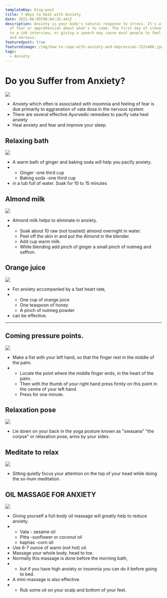 ```yaml
---
templateKey: blog-post
title: 7 Ways to Deal with Anxiety
date: 2021-06-05T06:04:26.441Z
description: Anxiety is your body's natural response to stress. It's a feeling
  of fear or apprehension about what's to come. The first day of school, going
  to a job interview, or giving a speech may cause most people to feel fearful
  and nervous.
featuredpost: true
featuredimage: /img/how-to-cope-with-anxiety-and-depression-722x406.jpg
tags:
  - Anxiety
---
```


<!--StartFragment-->

# Do you Suffer from Anxiety?

[![](https://1.bp.blogspot.com/-wadOIfBSTUo/YLnD8Jpf-KI/AAAAAAAAAf0/1ZxUBSq3OaIMsqUIJnzzL_FavivesmVDACNcBGAsYHQ/s320/0.png)](https://www.blogger.com/u/1/blog/post/edit/7168298537165131910/3981704189503935469#)

- Anxiety which often is associated with insomnia and feeling of fear is due primarily to aggravation of vata dosa in the nervous system.
- There are several effective Ayurvedic remedies to pacify vata heal anxiety
- Heal anxiety and fear and improve your sleep.

## Relaxing bath

[![](https://1.bp.blogspot.com/-VOSnVEmbB3I/YLnFjkqsUDI/AAAAAAAAAgo/ySixfv4v5E02S5a0QTKS_wSwphs4Ds4ZwCNcBGAsYHQ/s320/7.png)](https://www.blogger.com/u/1/blog/post/edit/7168298537165131910/3981704189503935469#)

- A warm bath of ginger and baking soda will help you pacify anxiety.
- - Ginger -one third cup
  - Baking soda -one third cup
- in a tub full of water. Soak for 10 to 15 minutes

## Almond milk

[![](https://1.bp.blogspot.com/-jBPjTE-SdTs/YLnEIZja9rI/AAAAAAAAAf4/WwyTr5XTHGYIWtZeUSPSL8WDOBVfD-iwQCNcBGAsYHQ/s320/1.png)](https://www.blogger.com/u/1/blog/post/edit/7168298537165131910/3981704189503935469#)

- Almond milk helps to eliminate in anxiety.
- - Soak about 10 raw (not toasted) almond overnight in water.
  - Peel off the skin in and put the Almond in the blender.
  - Add cup warm milk.
  - While blending add pinch of ginger a small pinch of nutmeg and saffron.

## Orange juice

[![](https://1.bp.blogspot.com/-V00KetrExLM/YLnERZDjaPI/AAAAAAAAAgA/HFxih--9oBkQvhWoyXRtql5MV00fpjw5wCNcBGAsYHQ/s320/2.png)](https://www.blogger.com/u/1/blog/post/edit/7168298537165131910/3981704189503935469#)

- For anxiety accompanied by a fast heart rate,
- - One cup of orange juice
  - One teaspoon of honey
  - A pinch of nutmeg powder
- can be effective.

---

## Coming pressure points.

[![](https://1.bp.blogspot.com/-z9TpMWgFd9M/YLnEWJ_FRvI/AAAAAAAAAgE/wgidIeXnPDoW_VcnCxATDFQyamAfAXiOACNcBGAsYHQ/s320/5.png)](https://www.blogger.com/u/1/blog/post/edit/7168298537165131910/3981704189503935469#)

- Make a fist with your left hand, so that the finger rest in the middle of the palm.
- - Locate the point where the middle finger ends, in the heart of the palm.
  - Then with the thumb of your right hand press firmly on this point in the centre of your left hand.
  - Press for one minute.

## Relaxation pose

[![](https://1.bp.blogspot.com/-MGjKGOCRSjo/YLnEa7fJxCI/AAAAAAAAAgM/HWSi_bWuO0Q5CdaTIJAC4jZM2bL0Ifo5gCNcBGAsYHQ/s320/3.png)](https://www.blogger.com/u/1/blog/post/edit/7168298537165131910/3981704189503935469#)

- Lie down on your back in the yoga posture known as "swasana" "the corpse" or relaxation pose, arms by your sides.

## Meditate to relax

[![](https://1.bp.blogspot.com/-9jOFhaXAEQk/YLnEgy5eMdI/AAAAAAAAAgQ/-5GhhL01078jiDqEUhDApbngDVq3Ck56ACNcBGAsYHQ/s320/6.png)](https://www.blogger.com/u/1/blog/post/edit/7168298537165131910/3981704189503935469#)

- Sitting quietly focus your attention on the top of your head while doing the so-hum meditation.

## OIL MASSAGE FOR ANXIETY

[![](https://1.bp.blogspot.com/-K0BO1GSW62M/YLnEps9D0XI/AAAAAAAAAgY/ZsQQs_7S6XUmOMtXGBLXunyv1YtAD2olwCNcBGAsYHQ/s320/4.png)](https://www.blogger.com/u/1/blog/post/edit/7168298537165131910/3981704189503935469#)

- Giving yourself a full-body oil massage will greatly help to reduce anxiety.
- - Vata - sesame oil
  - Pitta -sunflower or coconut oil
  - kaphas -corn oil
- Use 6-7 ounce of warm (not hot) oil.
- Massage your whole body. head to toe.
- Normally this massage is done before the morning bath,
- - but if you have high anxiety or insomnia you can do it before going to bed.
- A mini-massage is also effective.
- - Rub some oil on your scalp and bottom of your feet.

<!--EndFragment-->
